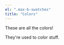 ```yaml
---
el: ".max-b-swatches"
title: "Colors"
---
```


These are all the colors!

They're used to color stuff.